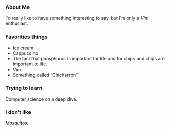 
### About Me

I'd really like to have something interesting to say, but I'm only a _Vim_ enthusiast.


### Favorities things

* Ice cream
* Cappuccino
* The fact that phosphorus is important for life and for chips and chips are important to life.
* Vim 
* Something called "Chicharrón"

### Trying to learn

Computer science on a deep dive.

### I don't like

_Mosquitos._
